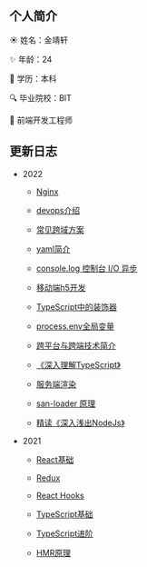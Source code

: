 ## 个人简介

☀️ 姓名：金靖轩

:sparkles: 年龄：24

:art: 学历：本科

:mag: 毕业院校：BIT

:pencil: 前端开发工程师

## 更新日志

* 2022
  * [Nginx](./re/nginx.html)

  * [devops介绍](./re/devops.html)

  * [常见跨域方案](/chrome/cross.html)
  
  * [yaml简介](/tool/yaml.html)

  * [console.log 控制台 I/O 异步](/javascript/log.html)
  
  * [移动端h5开发](./mobile/h5.html)

  * [TypeScript中的装饰器](./ts/decorator.html)

  * [process.env全局变量](./engineering/env.html)

  * [跨平台与跨端技术简介](./mobile/cross.html)

  * [《深入理解TypeScript》](./ts/book.html)

  * [服务端渲染](./ssr/ssr.html)

  * [san-loader 原理](./san/san-loader.html)

  * [精读《深入浅出NodeJs》](./node/book.html)

* 2021

  * [React基础](/react/react-1.html)

  * [Redux](/react/redux.html)
  
  * [React Hooks](/react/react-hooks.html)

  * [TypeScript基础](/ts/ts-base.html)

  * [TypeScript进阶](/ts/ts-advance.html)

  * [HMR原理](/webpack/hmr.html)


